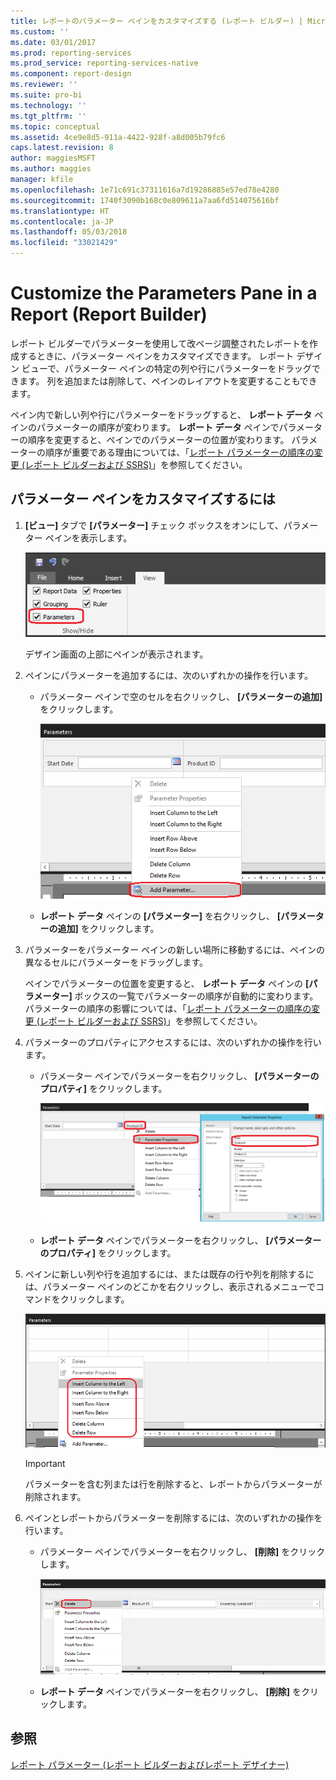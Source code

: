 ```yaml
---
title: レポートのパラメーター ペインをカスタマイズする (レポート ビルダー) | Microsoft Docs
ms.custom: ''
ms.date: 03/01/2017
ms.prod: reporting-services
ms.prod_service: reporting-services-native
ms.component: report-design
ms.reviewer: ''
ms.suite: pro-bi
ms.technology: ''
ms.tgt_pltfrm: ''
ms.topic: conceptual
ms.assetid: 4ce9e8d5-911a-4422-928f-a8d005b79fc6
caps.latest.revision: 8
author: maggiesMSFT
ms.author: maggies
manager: kfile
ms.openlocfilehash: 1e71c691c37311616a7d19286885e57ed78e4280
ms.sourcegitcommit: 1740f3090b168c0e809611a7aa6fd514075616bf
ms.translationtype: HT
ms.contentlocale: ja-JP
ms.lasthandoff: 05/03/2018
ms.locfileid: "33021429"
---
```

# <a name="customize-the-parameters-pane-in-a-report-report-builder"></a>Customize the Parameters Pane in a Report (Report Builder)
  レポート ビルダーでパラメーターを使用して改ページ調整されたレポートを作成するときに、パラメーター ペインをカスタマイズできます。 レポート デザイン ビューで、パラメーター ペインの特定の列や行にパラメーターをドラッグできます。 列を追加または削除して、ペインのレイアウトを変更することもできます。  
  
 ペイン内で新しい列や行にパラメーターをドラッグすると、 **レポート データ** ペインのパラメーターの順序が変わります。 **レポート データ** ペインでパラメーターの順序を変更すると、ペインでのパラメーターの位置が変わります。 パラメーターの順序が重要である理由については、「[レポート パラメーターの順序の変更 &#40;レポート ビルダーおよび SSRS&#41;](../../reporting-services/report-design/change-the-order-of-a-report-parameter-report-builder-and-ssrs.md)」を参照してください。  
  
## <a name="to-customize-the-parameters-pane"></a>パラメーター ペインをカスタマイズするには  
  
1.  **[ビュー]** タブで **[パラメーター]** チェック ボックスをオンにして、パラメーター ペインを表示します。  
  
     ![[ビュー] タブからパラメーター ペインにアクセスする](../../reporting-services/report-design/media/ssrs-customparameter-accessparameterpanedesignmode.png "[ビュー] タブからパラメーター ペインにアクセスする")  
  
     デザイン画面の上部にペインが表示されます。  
  
2.  ペインにパラメーターを追加するには、次のいずれかの操作を行います。  
  
    -   パラメーター ペインで空のセルを右クリックし、 **[パラメーターの追加]** をクリックします。  
  
         ![パラメーター ペインから新しいパラメーターを追加する](../../reporting-services/report-design/media/ssrs-customizeparameter-addnewparameter.png "パラメーター ペインから新しいパラメーターを追加する")  
  
    -   **レポート データ** ペインの **[パラメーター]** を右クリックし、 **[パラメーターの追加]** をクリックします。  
  
3.  パラメーターをパラメーター ペインの新しい場所に移動するには、ペインの異なるセルにパラメーターをドラッグします。  
  
     ペインでパラメーターの位置を変更すると、 **レポート データ** ペインの **[パラメーター]** ボックスの一覧でパラメーターの順序が自動的に変わります。 パラメーターの順序の影響については、「[レポート パラメーターの順序の変更 &#40;レポート ビルダーおよび SSRS&#41;](../../reporting-services/report-design/change-the-order-of-a-report-parameter-report-builder-and-ssrs.md)」を参照してください。  
  
4.  パラメーターのプロパティにアクセスするには、次のいずれかの操作を行います。  
  
    -   パラメーター ペインでパラメーターを右クリックし、 **[パラメーターのプロパティ]** をクリックします。  
  
         ![パラメーター ペインからパラメーターのプロパティにアクセスする](../../reporting-services/report-design/media/ssrs-customizeparameter-accessparameterproperties-composite.png "パラメーター ペインからパラメーターのプロパティにアクセスする")  
  
    -   **レポート データ** ペインでパラメーターを右クリックし、 **[パラメーターのプロパティ]** をクリックします。  
  
5.  ペインに新しい列や行を追加するには、または既存の行や列を削除するには、パラメーター ペインのどこかを右クリックし、表示されるメニューでコマンドをクリックします。  
  
     ![パラメーター ペインに列と行を追加する](../../reporting-services/report-design/media/ssrs-customparameter-addcolumnsrows.png "パラメーター ペインに列と行を追加する")  
  
    > [!IMPORTANT]  
    >  パラメーターを含む列または行を削除すると、レポートからパラメーターが削除されます。  
  
6.  ペインとレポートからパラメーターを削除するには、次のいずれかの操作を行います。  
  
    -   パラメーター ペインでパラメーターを右クリックし、  **[削除]** をクリックします。  
  
         ![パラメーター ペインからパラメーターを削除する](../../reporting-services/report-design/media/ssrs-customparameter-deleteparameter.png "パラメーター ペインからパラメーターを削除する")  
  
    -   **レポート データ** ペインでパラメーターを右クリックし、 **[削除]** をクリックします。  
  
## <a name="see-also"></a>参照  
 [レポート パラメーター (レポート ビルダーおよびレポート デザイナー)](../../reporting-services/report-design/report-parameters-report-builder-and-report-designer.md)  
  
  
